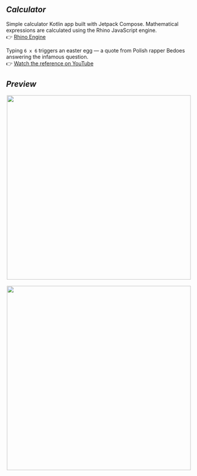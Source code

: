 ## *Calculator*

Simple calculator Kotlin app built with Jetpack Compose. 
Mathematical expressions are calculated using the Rhino JavaScript engine.  
👉 [Rhino Engine](https://github.com/mozilla/rhino)

Typing `6 x 6` triggers an easter egg — a quote from Polish rapper Bedoes answering the infamous question.  
👉 [Watch the reference on YouTube](https://www.youtube.com/watch?v=1TFr7Mle3Pc)

## *Preview*
<p align="center">
  <img src="https://github.com/user-attachments/assets/8029f941-a51d-4b99-bda4-85aab8fe00e4" height="500" />&nbsp;&nbsp;&nbsp;&nbsp;&nbsp;&nbsp;&nbsp;&nbsp;
  <img src="https://github.com/user-attachments/assets/e7e78e9f-50f4-4ea2-818c-46e7c4fbcd1f" height="500" />
</p>




